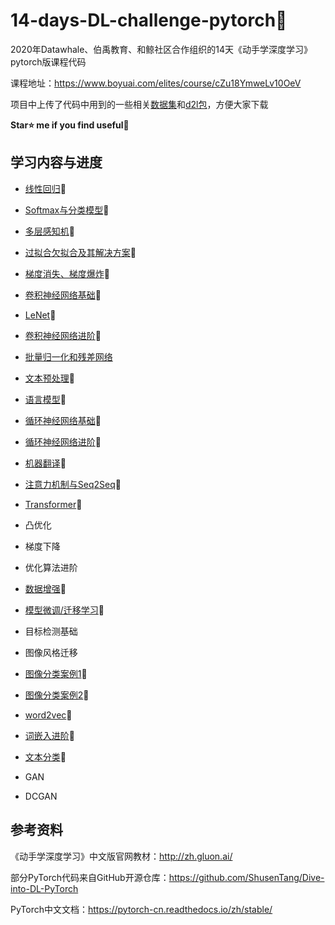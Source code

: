 # 14-days-DL-challenge-pytorch💪
2020年Datawhale、伯禹教育、和鲸社区合作组织的14天《动手学深度学习》pytorch版课程代码   

课程地址：https://www.boyuai.com/elites/course/cZu18YmweLv10OeV

项目中上传了代码中用到的一些相关[数据集](/dataset/)和[d2l包](/package/)，方便大家下载

**Star⭐ me if you find useful🤣**

## 学习内容与进度

- [线性回归](/code/1-线性回归.ipynb)🍦  

- [Softmax与分类模型](/code/2-Softmax与分类模型.ipynb)🍦  

- [多层感知机](/code/3-多层感知机.ipynb)🍦  

- [过拟合欠拟合及其解决方案](/code/4-过拟合欠拟合及其解决方案.ipynb)🍦  

- [梯度消失、梯度爆炸](/code/5-梯度消失、梯度爆炸.ipynb)🍦  

- [卷积神经网络基础](/code/6-卷积神经网络基础.ipynb)🍦  

- [LeNet](/code/7-LeNet.ipynb)🍦  

- [卷积神经网络进阶](/code/8-卷积神经网络进阶.ipynb)🍦  

- [批量归一化和残差网络](/code/9-批量归一化和残差网络.ipynb)  

- [文本预处理](/code/10-文本预处理.ipynb)🍦  

- [语言模型](/code/11-语言模型与数据集.ipynb)🍦  

- [循环神经网络基础](/code/12-循环神经网络.ipynb)🍦  

- [循环神经网络进阶](/code/13-GRU,LSTM,深层RNN,双向RNN.ipynb)🍦  

- [机器翻译](/code/14-机器翻译.ipynb)🍦  

- [注意力机制与Seq2Seq](/code/15-注意力机制和Seq2seq模型.ipynb)🍦  

- [Transformer](/code/16-Transformer.ipynb)🍦  

- 凸优化  

- 梯度下降  

- 优化算法进阶  

- [数据增强](/code/20-数据增强.ipynb)🍦  

- [模型微调/迁移学习](/code/21-模型微调.ipynb)🍦      

- 目标检测基础  

- 图像风格迁移  

- [图像分类案例1](/code/24-图像分类案例1.ipynb)🍦  

- [图像分类案例2](/code/25-图像分类案例2.ipynb)🍦  

- [word2vec](/code/26-word2vec.ipynb)🍦     

- [词嵌入进阶](/code/27-词嵌入进阶.ipynb)🍦  

- [文本分类](/code/28-文本分类.ipynb)🍦  

- GAN  

- DCGAN    

## 参考资料

《动手学深度学习》中文版官网教材：http://zh.gluon.ai/   

部分PyTorch代码来自GitHub开源仓库：https://github.com/ShusenTang/Dive-into-DL-PyTorch    

PyTorch中文文档：https://pytorch-cn.readthedocs.io/zh/stable/    